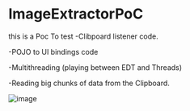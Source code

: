 # ImageExtractorPoC
this is a Poc To test 
  -Clibpoard listener code.
  
  -POJO to UI bindings code
  
  -Multithreading (playing between EDT and Threads)
  
  -Reading big chunks of data from the Clipboard. 

![image](https://github.com/user-attachments/assets/f7073760-5f4b-44d3-93e4-84deeea8e4bc)



